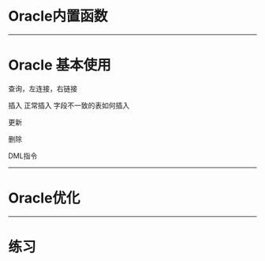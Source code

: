 # Oracle内置函数

--- 
# Oracle 基本使用
查询，左连接，右链接

插入
正常插入
字段不一致的表如何插入

更新

删除

DML指令

---
# Oracle优化

---
# 练习
